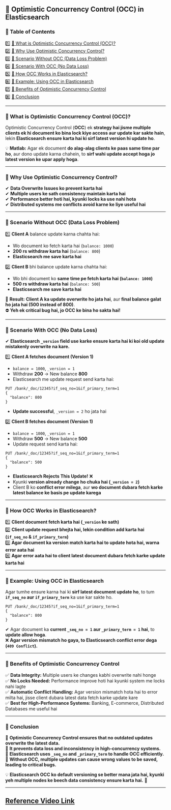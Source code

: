 ## **🔹 Optimistic Concurrency Control (OCC) in Elasticsearch**  

### **📜 Table of Contents**  
1️⃣ [📌 What is Optimistic Concurrency Control (OCC)?](#1)  
2️⃣ [🔹 Why Use Optimistic Concurrency Control?](#2)  
3️⃣ [🚀 Scenario Without OCC (Data Loss Problem)](#3)  
4️⃣ [🚀 Scenario With OCC (No Data Loss)](#4)  
5️⃣ [🔹 How OCC Works in Elasticsearch?](#5)  
6️⃣ [🔹 Example: Using OCC in Elasticsearch](#6)  
7️⃣ [🔹 Benefits of Optimistic Concurrency Control](#7)  
8️⃣ [🔹 Conclusion](#8)  

---

### **📌 What is Optimistic Concurrency Control (OCC)?**  <a id="1"></a>
Optimistic Concurrency Control (**OCC**) ek **strategy hai jisme multiple clients ek hi document ko bina lock kiye access aur update kar sakte hain**, lekin **Elasticsearch ensure karta hai ki sirf latest version hi update ho**.  

💡 **Matlab:** Agar ek document **do alag-alag clients ke paas same time par ho**, aur dono update karna chahein, to **sirf wahi update accept hoga jo latest version ke upar apply hoga**.  

---

### **🔹 Why Use Optimistic Concurrency Control?** <a id="2"></a>
✔ **Data Overwrite Issues ko prevent karta hai**  
✔ **Multiple users ke sath consistency maintain karta hai**  
✔ **Performance better hoti hai, kyunki locks ka use nahi hota**  
✔ **Distributed systems me conflicts avoid karne ke liye useful hai**  

---

### **🚀 Scenario Without OCC (Data Loss Problem)** <a id="3"></a>
1️⃣ **Client A** balance update karna chahta hai:  
   - Wo document ko fetch karta hai (`balance: 1000`)  
   - **200 rs withdraw karta hai** (`balance: 800`)  
   - **Elasticsearch me save karta hai**  

2️⃣ **Client B** bhi balance update karna chahta hai:  
   - Wo bhi document ko **same time pe fetch karta hai (`balance: 1000`)**  
   - **500 rs withdraw karta hai** (`balance: 500`)  
   - **Elasticsearch me save karta hai**  

📌 **Result:** **Client A ka update overwrite ho jata hai**, aur **final balance galat ho jata hai (500 instead of 800)**.  
⛔ **Yeh ek critical bug hai, jo OCC ke bina ho sakta hai!**  

---

### **🚀 Scenario With OCC (No Data Loss)** <a id="4"></a>
✔ **Elasticsearch `_version` field use karke ensure karta hai ki koi old update mistakenly overwrite na kare.**  

1️⃣ **Client A fetches document (Version 1)**  
   - `balance = 1000`, `_version = 1`  
   - Withdraw **200** → New balance **800**  
   - Elasticsearch me update request send karta hai:  
   ```http
   PUT /bank/_doc/12345?if_seq_no=1&if_primary_term=1
   {
     "balance": 800
   }
   ```  
   - **Update successful**, `_version = 2` ho jata hai  

2️⃣ **Client B fetches document (Version 1)**  
   - `balance = 1000`, `_version = 1`  
   - Withdraw **500** → New balance **500**  
   - Update request send karta hai:  
   ```http
   PUT /bank/_doc/12345?if_seq_no=1&if_primary_term=1
   {
     "balance": 500
   }
   ```  
   - **Elasticsearch Rejects This Update!** ❌  
   - Kyunki **version already change ho chuka hai (`_version = 2`)**  
   - Client B ko **conflict error milega**, aur **wo document dubara fetch karke latest balance ke basis pe update karega**  

---

### **🔹 How OCC Works in Elasticsearch?** <a id="5"></a>
1️⃣ **Client document fetch karta hai (`_version` ke sath)**  
2️⃣ **Client update request bhejta hai, lekin condition add karta hai (`if_seq_no` & `if_primary_term`)**  
3️⃣ **Agar document ka version match karta hai to update hota hai, warna error aata hai**  
4️⃣ **Agar error aata hai to client latest document dubara fetch karke update karta hai**  

---

### **🔹 Example: Using OCC in Elasticsearch** <a id="6"></a>
Agar tumhe ensure karna hai ki **sirf latest document update ho**, to tum **`if_seq_no` aur `if_primary_term`** ka use kar sakte ho.

```http
PUT /bank/_doc/12345?if_seq_no=1&if_primary_term=1
{
  "balance": 800
}
```
✔ Agar document ka **current `_seq_no = 1` aur `_primary_term = 1` hai**, to **update allow hoga**.  
❌ **Agar version mismatch ho gaya, to Elasticsearch conflict error dega (`409 Conflict`).**  

---

### **🔹 Benefits of Optimistic Concurrency Control** <a id="7"></a>
✅ **Data Integrity:** Multiple users ke changes kabhi overwrite nahi honge  
✅ **No Locks Needed:** Performance improve hoti hai kyunki system me locks nahi lagte  
✅ **Automatic Conflict Handling:** Agar version mismatch hota hai to error milta hai, jisse client dubara latest data fetch karke update kare  
✅ **Best for High-Performance Systems:** Banking, E-commerce, Distributed Databases me useful hai  

---

### **🔹 Conclusion** <a id="8"></a>
🔹 **Optimistic Concurrency Control ensures that no outdated updates overwrite the latest data.**  
🔹 **It prevents data loss and inconsistency in high-concurrency systems.**  
🔹 **Elasticsearch uses `_seq_no` and `_primary_term` to handle OCC efficiently.**  
🔹 **Without OCC, multiple updates can cause wrong values to be saved, leading to critical bugs.**  

💡 **Elasticsearch OCC ko default versioning se better mana jata hai, kyunki yeh multiple nodes ke beech data consistency ensure karta hai.** 🚀

---
[Reference Video Link](https://youtu.be/bCo8MZ3Ms-I?si=hHyX789QPN_I1rDT)
---

